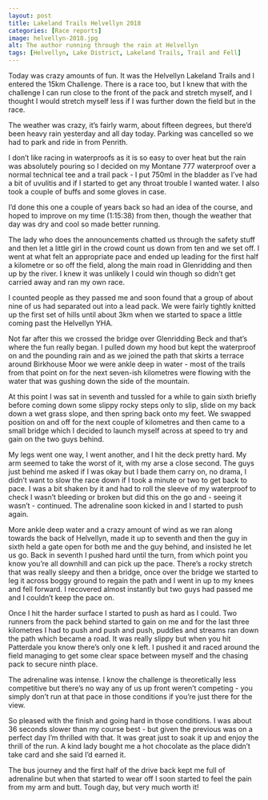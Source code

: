 ```yaml
---
layout: post
title: Lakeland Trails Helvellyn 2018
categories: [Race reports]
image: helvellyn-2018.jpg
alt: The author running through the rain at Helvellyn
tags: [Helvellyn, Lake District, Lakeland Trails, Trail and Fell]
---
```


Today was crazy amounts of fun. It was the Helvellyn Lakeland Trails and I entered the 15km Challenge. There is a race too, but I knew that with the challenge I can run close to  the front of the pack and stretch myself, and I thought I would stretch myself less if I was further down the field but in the race.

The weather was crazy, it’s fairly warm, about fifteen degrees, but there’d been heavy rain yesterday and all day today. Parking was cancelled so we had to park and ride in from Penrith. 

I don’t like racing in waterproofs as it is so easy to over heat but the rain was absolutely pouring so I decided on my Montane 777 waterproof over a normal technical tee and a trail pack - I put 750ml in the bladder as I’ve had a bit of uvulitis and if I started to get any throat trouble I wanted water. I also took a couple of buffs and some gloves in case.

I’d done this one a couple of years back so had an idea of the course, and hoped to improve on my time (1:15:38) from then, though the weather that day was dry and cool so made better running.

The lady who does the announcements chatted us through the safety stuff and then let a little girl in the crowd count us down from ten and we set off. I went at what felt an appropriate pace and ended up leading for the first half a kilometre or so off the field, along the main road in Glenridding and then up by the river. I knew it was unlikely I could win though so didn’t get carried away and ran my own race. 

I counted people as they passed me and soon found that a group of about nine of us had separated out into a lead pack. We were fairly tightly knitted up the first set of hills until about 3km when we started to space a little coming past the Helvellyn YHA. 

Not far after this we crossed the bridge over Glenridding Beck and that’s where the fun really began. I pulled down my hood but kept the waterproof on and the pounding rain and as we joined the path that skirts a terrace around Birkhouse Moor we were ankle deep in water - most of the trails from that point on for the next seven-ish kilometres were flowing with the water that was gushing down the side of the mountain.

At this point I was sat in seventh and tussled for a while to gain sixth briefly before coming down some slippy rocky steps only to slip, slide on my back down a wet grass slope, and then spring back onto my feet. We swapped position on and off for the next couple of kilometres and then came to a small bridge which I decided to launch myself across at speed to try and gain on the two guys behind.

My legs went one way, I went another, and I hit the deck pretty hard. My arm seemed to take the worst of it, with my arse a close second. The guys just behind me asked if I was okay but I bade them carry on, no drama, I didn’t want to slow the race down if I took a minute or two to get back to pace. I was a bit shaken by it and had to roll the sleeve of my waterproof to check I wasn’t bleeding or broken but did this on the go and - seeing it wasn’t - continued. The adrenaline soon kicked in and I started to push again.

More ankle deep water and a crazy amount of wind as we ran along towards the back of Helvellyn, made it up to seventh and then the guy in sixth held a gate open for both me and the guy behind, and insisted he let us go. Back in seventh I pushed hard until the turn, from which point you know you’re all downhill and can pick up the pace. There’s a rocky stretch that was really sleepy and then a bridge, once over the bridge we started to leg it across boggy ground to regain the path and I went in up to my knees and fell forward. I recovered almost instantly but two guys had passed me and I couldn’t keep the pace on.

Once I hit the harder surface I started to push as hard as I could. Two runners from the pack behind started to gain on me and for the last three kilometres I had to push and push and push, puddles and streams ran down the path which became a road. It was really slippy but when you hit Patterdale you know there’s only one k left. I pushed it and raced around the field managing to get some clear space between myself and the chasing pack to secure ninth place.

The adrenaline was intense. I know the challenge is theoretically less competitive but there’s no way any of us up front weren’t competing - you simply don’t run at that pace in those conditions if you’re just there for the view. 

So pleased with the finish and going hard in those conditions. I was about 36 seconds slower than my course best - but given the previous was on a perfect day I’m thrilled with that. It was great just to soak it up and enjoy the thrill of the run. A kind lady bought me a hot chocolate as the place didn’t take card and she said I’d earned it.

The bus journey and the first half of the drive back kept me full of adrenaline but when that started to wear off I soon started to feel the pain from my arm and butt. Tough day, but very much worth it!
